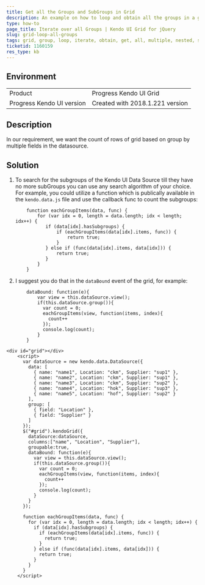 ```yaml
---
title: Get all the Groups and SubGroups in Grid
description: An example on how to loop and obtain all the groups in a grid grouped by multiple fields in the Kendo UI Grid.
type: how-to
page_title: Iterate over all Groups | Kendo UI Grid for jQuery
slug: grid-loop-all-groups
tags: grid, group, loop, iterate, obtain, get, all, multiple, nested, subgroups
ticketid: 1160159
res_type: kb
---
```


## Environment

<table>
 <tr>
  <td>Product</td>
  <td>Progress Kendo UI Grid</td>
 </tr>
 <tr>
  <td>Progress Kendo UI version</td>
  <td>Created with 2018.1.221 version</td>
 </tr>
</table>

## Description

In our requirement, we want the count of rows of grid based on group by multiple fields in the datasource.

## Solution

1. To search for the subgroups of the Kendo UI Data Source till they have no more subGroups you can use any search algorithm of your choice. For example, you could utilize a function which is publically available in the `kendo.data.js` file and use the callback func to count the subgroups:

    ```
        function eachGroupItems(data, func) {
            for (var idx = 0, length = data.length; idx < length; idx++) {
               if (data[idx].hasSubgroups) {
                   if (eachGroupItems(data[idx].items, func)) {
                       return true;
                   }
               } else if (func(data[idx].items, data[idx])) {
                   return true;
               }
            }
        }
    ```
1. I suggest you do that in the `dataBound` event of the grid, for example:

    ```
        dataBound: function(e){
            var view = this.dataSource.view();
            if(this.dataSource.group()){
              var count = 0;
              eachGroupItems(view, function(items, index){
                count++
              });
              console.log(count);
            }
        }
    ```

```dojo
<div id="grid"></div>
    <script>
      var dataSource = new kendo.data.DataSource({
        data: [
          { name: "name1", Location: "ckm", Supplier: "sup1" },
          { name: "name2", Location: "ckm", Supplier: "sup1" },
          { name: "name3", Location: "ckm", Supplier: "sup2" },
          { name: "name4", Location: "hok", Supplier: "sup3" },
          { name: "name5", Location: "hof", Supplier: "sup2" }
        ],
        group: [
          { field: "Location" },
          { field: "Supplier" }
        ]
      });
      $("#grid").kendoGrid({
        dataSource:dataSource,
        columns:["name", "Location", "Supplier"],
        groupable:true,
        dataBound: function(e){
          var view = this.dataSource.view();
          if(this.dataSource.group()){
            var count = 0;
            eachGroupItems(view, function(items, index){
              count++
            });
            console.log(count);
          }
        }
      });
      
      function eachGroupItems(data, func) {
        for (var idx = 0, length = data.length; idx < length; idx++) {
          if (data[idx].hasSubgroups) {
            if (eachGroupItems(data[idx].items, func)) {             
              return true;
            }
          } else if (func(data[idx].items, data[idx])) {
            return true;
          }
        }
      }
    </script>
```
